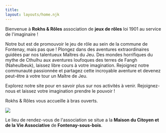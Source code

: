 ```yaml
---
title: 
layout: layouts/home.njk
---
```


<div>

Bienvenue à **Rokhs & Rôles** association de **jeux de rôles** loi 1901 au service de l'imaginaire !

Notre but est de promouvoir le jeu de rôle au sein de la commune de Fontenay, mais pas que ! Plongez dans des aventures extraordinaires guidées par nos talentueux Maîtres du Jeu. Des mondes horrifiques du mythe de Cthulhu aux aventures loufoques des terres de Fangh (Naheulbeuk), laissez libre cours à votre imagination. Rejoignez notre communauté passionnée et partagez cette incroyable aventure et devenez peut-être à votre tour un Maître de Jeu.

Explorez notre site pour en savoir plus sur nos activités à venir. Rejoignez-nous et laissez votre imagination prendre le pouvoir !

Rokhs & Rôles vous accueille à bras ouverts.

</div>

<img src="./assets/lcd6m_banner.jpg">


<div>

Le lieu de rendez-vous de l'association se situe a la **Maison du Citoyen et de la Vie Associative** de **Fontenay-sous-bois**.

</div>